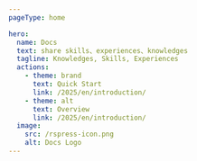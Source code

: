 ```yaml
---
pageType: home

hero:
  name: Docs
  text: share skills、experiences、knowledges
  tagline: Knowledges, Skills, Experiences
  actions:
    - theme: brand
      text: Quick Start
      link: /2025/en/introduction/
    - theme: alt
      text: Overview
      link: /2025/en/introduction/
  image:
    src: /rspress-icon.png
    alt: Docs Logo
---
```

